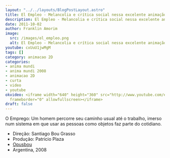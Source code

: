 ```yaml
---
layout: "../../layouts/BlogPostLayout.astro"
title: El Empleo - Melancolia e crítica social nessa excelente animação argentina
description: El Empleo - Melancolia e crítica social nessa excelente animação argentina
date: 2011-10-02
author: Franklin Amorim
image:
  src: /images/el_empleo.png
  alt: El Empleo - Melancolia e crítica social nessa excelente animação argentina
youtube: cxUuU1jwMgM
tags: []
category: animacao 2D
categories:
- anima mundi
- anima mundi 2008
- animacao 2D
- curta
- video
- youtube
okvideo: <iframe width="640" height="360" src="http://www.youtube.com/embed/cxUuU1jwMgM?&autohide=1&rel=0&showinfo=0"
  frameborder="0" allowfullscreen></iframe>
draft: false
---
```


O Emprego: Um homem percorre seu caminho usual até o trabalho, imerso num sistema em que usar as pessoas como objetos faz parte do cotidiano. 
- Direção: Santiago Bou Grasso 
- Produção: Patricio Plaza 
- [ Opusbou](http://www.opusbou.com.ar/) 
- Argentina, 2008
